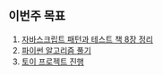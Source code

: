 ## 이번주 목표

1. [자바스크립트 패턴과 테스트 책 8장 정리](https://github.com/sunivers/javascript-pattern-test/blob/master/2%EB%B6%80_%ED%8C%A8%ED%84%B4%EC%9D%84_%EC%9D%91%EC%9A%A9%ED%95%9C_%EC%BD%94%EB%93%9C_%ED%85%8C%EC%8A%A4%ED%8C%85/08_%EB%A9%94%EB%AA%A8%EC%9D%B4%EC%A0%9C%EC%9D%B4%EC%85%98_%ED%8C%A8%ED%84%B4.md)
2. [파이썬 알고리즘 풀기](https://github.com/sunivers/Study__Algorithm/commit/7ce238b2878479fc7c25f96fe68d1dd72a7092d9)
3. [토이 프로젝트 진행](./toy_project_progress.md)
